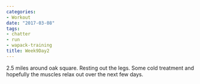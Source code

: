 ```yaml
---
categories:
- Workout
date: "2017-03-08"
tags:
- chatter
- run
- wapack-training
title: Week9Day2
---
```


2.5 miles around oak square. Resting out the legs. Some cold treatment and hopefully the muscles relax out over the next few days.
